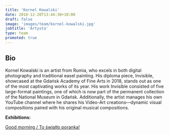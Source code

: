 ```yaml
---
title: 'Kornel Kowalski'
date: 2018-12-20T13:44:30+10:00
draft: false
image: 'images/team/kornel-kowalski.jpg'
jobtitle: 'Artysta'
type: team
promoted: true
---
```


## Bio

Kornel Kowalski is an artist from Rumia, who excels in both digital photography and traditional easel painting. His diploma piece, Invisible, showcased at the Gdańsk Academy of Fine Arts in 2018, stands out as one of the most captivating works of its year. His work Invisible consisted of five large-format paintings, one of which is now part of the permanent collection of the National Museum in Gdańsk. Additionally, the artist manages his own YouTube channel where he shares his Video-Art creations—dynamic visual compositions paired with his original musical compositions.

**Exhibitions:**

[Good morning / To światło poranka!]()
